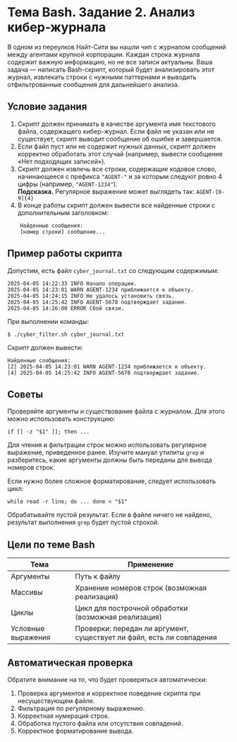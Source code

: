 # Тема Bash. Задание 2. Анализ кибер-журнала

В одном из переулков Найт-Сити вы нашли чип с журналом сообщений между агентами крупной корпорации. Каждая строка журнала содержит важную информацию, но не все записи актуальны. Ваша задача — написать Bash-скрипт, который будет анализировать этот журнал, извлекать строки с нужными паттернами и выводить отфильтрованные сообщения для дальнейшего анализа.

## Условие задания

1. Скрипт должен принимать в качестве аргумента имя текстового файла, содержащего кибер-журнал. Если файл не указан или не существует, скрипт выводит сообщение об ошибке и завершается.
2. Если файл пуст или не содержит нужных данных, скрипт должен корректно обработать этот случай (например, вывести сообщение «Нет подходящих записей»).
3. Скрипт должен извлечь все строки, содержащие кодовое слово, начинающееся с префикса `"AGENT-"` и за которым следуют ровно 4 цифры (например, `"AGENT-1234"`).  
    **Подсказка.** Регулярное выражение может выглядеть так:
    `AGENT-[0-9]{4}`
4. В конце работы скрипт должен вывести все найденные строки с дополнительным заголовком:
```
    Найденные сообщения:
    [номер строки] сообщение...
```

## Пример работы скрипта

Допустим, есть файл `cyber_journal.txt` со следующим содержимым:
```
2025-04-05 14:22:33 INFO Начало операции.
2025-04-05 14:23:01 WARN AGENT-1234 приближается к объекту.
2025-04-05 14:24:15 INFO Не удалось установить связь.
2025-04-05 14:25:42 INFO AGENT-5678 подтверждает задание.
2025-04-05 14:26:00 ERROR Сбой связи.
```
При выполнении команды:
```
$ ./cyber_filter.sh cyber_journal.txt
```
Скрипт должен вывести:
```
Найденные сообщения:
[2] 2025-04-05 14:23:01 WARN AGENT-1234 приближается к объекту.
[4] 2025-04-05 14:25:42 INFO AGENT-5678 подтверждает задание.
```

## Советы

Проверяйте аргументы и существование файла с журналом. Для этого можно использовать конструкцию:
```
if [[ -z "$1" ]]; then ...
```

Для чтения и фильтрации строк можно использовать регулярное выражение, приведенное ранее. Изучите мануал утилиты `grep` и разберитесь, какие аргументы должны быть переданы для вывода номеров строк.

Если нужно более сложное форматирование, следует использовать цикл:
```
while read -r line; do ... done < "$1"
```

Обрабатывайте пустой результат. Если в файле ничего не найдено, результат выполнения `grep` будет пустой строкой.

## Цели по теме Bash

| Тема               | Применение                                                            |
| ------------------ | --------------------------------------------------------------------- |
| Аргументы          | Путь к файлу                                                          |
| Массивы            | Хранение номеров строк (возможная реализация)                         |
| Циклы              | Цикл для построчной обработки (возможная реализация)                  |
| Условные выражения | Проверки: передан ли аргумент, существует ли файл, есть ли совпадения |

## Автоматическая проверка

Обратите внимание на то, что будет проверяться автоматически:

1. Проверка аргументов и корректное поведение скрипта при несуществующем файле.
2. Фильтрация по регулярному выражению.
3. Корректная нумерация строк.
4. Обработка пустого файла или отсутствия совпадений.
5. Корректное форматирование вывода.

